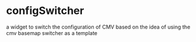 # configSwitcher
a widget to switch the configuration of CMV
based on the idea of using the cmv basemap switcher as a template
